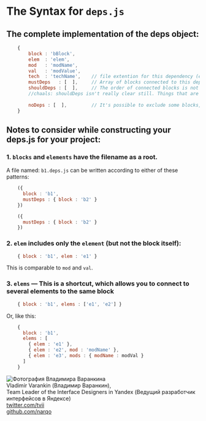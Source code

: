 # The Syntax for `deps.js`

## The complete implementation of the deps object:

```js
    {
        block : 'bBlock',
        elem  : 'elem',
        mod   : 'modName',
        val   : 'modValue',
        tech  : 'techName',    // file extention for this dependency (e.g. if javaScript `tech : '.js'`)
        mustDeps   : [  ],     // Array of blocks connected to this dependency
        shouldDeps : [  ],     // The order of connected blocks is not important (important that they connect)
        //chaals: shouldDeps isn't really clear still. Things that are useful to have??
        
        noDeps : [  ],         // It's possible to exclude some blocks, for example: `[ 'i-bem__dom_init_auto' ]`
    }
```

## Notes to consider while constructing your deps.js for your project:

### 1. `blocks` and `elements` have the filename as a root.

A file named: `b1.deps.js` can be written according to either of these patterns:

```js
    ({
      block : 'b1',
      mustDeps : { block : 'b2' }
    })

    ({
      mustDeps : { block : 'b2' }
    })
```

### 2. `elem` includes **only** the `element` (but not the block itself):

```js
    { block : 'b1', elem : 'e1' }
```

This is comparable to `mod` and `val`.

### 3. `elems` — This is a shortcut, which allows you to connect to several elements to the same block

```js
    { block : 'b1', elems : ['e1', 'e2'] }
```

Or, like this:

```js
    {
      block : 'b1',
      elems : [
        { elem : 'e1' },
        { elem : 'e2', mod : 'modName' },
        { elem : 'e3', mods : { modName : modVal }
      ]
    }
```

<!--(Begin) Article author block-->
<div class="article-author">
    <div class="article-author__photo">
        <img class="article-author__pictures" src="http://img-fotki.yandex.ru/get/6434/51437929.0/0_bfef0_5d9cdb30_M.jpg" alt="Фотография Владимира Варанкина">
    </div>
    <div class="article-author__info">
        <div class="article-author__row">
             <span class="article-author__name">Vladimir Varankin (Владимир Варанкин),
        </div>
        <div class="article-author__row">
            Team Leader of the Interface Designers in Yandex (Ведущий разработчик интерфейсов в Яндексе)
        </div>
        <div class="article-author__row">
             <a class="article-author__social-icon b-link" target="_blank" href="http://twitter.com/tvii">twitter.com/tvii</a>
        </div>
        <div class="article-author__row">
             <a class="article-author__social-icon b-link" target="_blank" href="http://github.com/narqo">github.com/narqo</a>
        </div>
    </div>
</div>
<!--(End) Article author block-->
